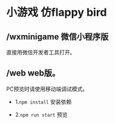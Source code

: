 # 小游戏 仿flappy bird

## /wxminigame  微信小程序版

直接用微信开发者工具打开。

## /web   web版。

PC预览时请使用移动端调试模式。

* 1.`npm install`  安装依赖

* 2.`npm run start`  预览


